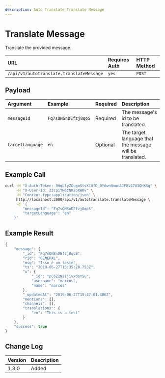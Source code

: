 ```yaml
---
description: Auto Translate Translate Message
---
```


# Translate Message

Translate the provided message.

| URL | Requires Auth | HTTP Method |
| :--- | :--- | :--- |
| `/api/v1/autotranslate.translateMessage` | `yes` | `POST` |

## Payload

| Argument | Example | Required | Description |
| :--- | :--- | :--- | :--- |
| `messageId` | `Fq7sQNSnDEfzj8qoS` | Required | The message's id to be translated. |
| `targetLanguage` | `en` | Optional | The target language that the message will be translated. |

## Example Call

```bash
curl -H "X-Auth-Token: 9HqLlyZOugoStsXCUfD_0YdwnNnunAJF8V47U3QHXSq" \
     -H "X-User-Id: Z3cpiYN6CNK2oXWKv" \
     -H "Content-type:application/json" \
     http://localhost:3000/api/v1/autotranslate.translateMessage \
     -d '{
        "messageId": "Fq7sQNSnDEfzj8qoS",
        "targetLanguage": "en"
    }'
```

## Example Result

```javascript
{
    "message": {
        "_id": "Fq7sQNSnDEfzj8qoS",
        "rid": "GENERAL",
        "msg": "Isso é um teste",
        "ts": "2019-06-27T15:35:20.753Z",
        "u": {
            "_id": "pC6Z2N2ijivxdsYSu",
            "username": "marcos",
            "name": "marcos"
        },
        "_updatedAt": "2019-06-27T15:47:01.486Z",
        "mentions": [],
        "channels": [],
        "translations": {
            "en": "This is a test"
        }
    },
    "success": true
}
```

## Change Log

| Version | Description |
| :--- | :--- |
| 1.3.0 | Added |

